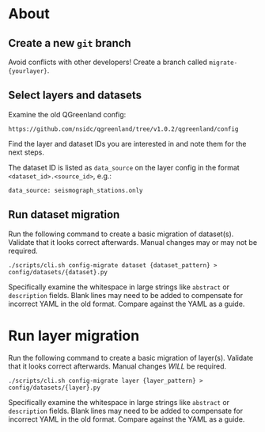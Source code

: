 # About

## Create a new `git` branch

Avoid conflicts with other developers! Create a branch called
`migrate-{yourlayer}`.


## Select layers and datasets

Examine the old QGreenland config:

    https://github.com/nsidc/qgreenland/tree/v1.0.2/qgreenland/config

Find the layer and dataset IDs you are interested in and note them for the next
steps.

The dataset ID is listed as `data_source` on the layer config in the format
`<dataset_id>.<source_id>`, e.g.:

    data_source: seismograph_stations.only


## Run dataset migration

Run the following command to create a basic migration of dataset(s). Validate
that it looks correct afterwards. Manual changes may or may not be required.

`./scripts/cli.sh config-migrate dataset {dataset_pattern} > config/datasets/{dataset}.py`

Specifically examine the whitespace in large strings like `abstract` or
`description` fields. Blank lines may need to be added to compensate for
incorrect YAML in the old format. Compare against the YAML as a guide.

# Run layer migration

Run the following command to create a basic migration of layer(s). Validate
that it looks correct afterwards. Manual changes _WILL_ be required.

`./scripts/cli.sh config-migrate layer {layer_pattern} > config/datasets/{layer}.py`

Specifically examine the whitespace in large strings like `abstract` or
`description` fields. Blank lines may need to be added to compensate for
incorrect YAML in the old format. Compare against the YAML as a guide.
